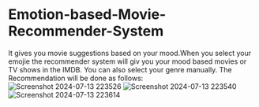 # Emotion-based-Movie-Recommender-System
It gives you movie suggestions based on your mood.When you select your emojie the recommender system will giv you your mood based movies or TV shows in the IMDB.
You can also select your genre manually.
The Recommendation will be done as follows:
![Screenshot 2024-07-13 223526](https://github.com/user-attachments/assets/9c3dbb10-44d4-41d3-86bf-e7c707abe7e3)
![Screenshot 2024-07-13 223540](https://github.com/user-attachments/assets/f9def701-5820-49ab-b9ab-c44633716be3)
![Screenshot 2024-07-13 223614](https://github.com/user-attachments/assets/fc6a0914-7f4b-4c30-a22d-b4770f27eb7b)


